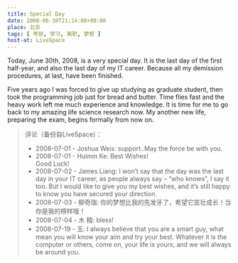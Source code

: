 ```yaml
---
title: Special Day
date: 2008-06-30T21:14:00+08:00
place: 北京
tags: [ 考研, 学习, 离职, 梦想 ]
host-at: LiveSpace
---
```

Today, June 30th, 2008, is a very special day. It is the last day of the first half-year, and also the last day of my IT career. Because all my demission procedures, at last, have been finished.

Five years ago I was forced to give up studying as graduate student, then took the programming job just for bread and butter. Time flies fast and the heavy work left me much experience and knowledge. It is time for me to go back to my amazing life science research now. My another new life, preparing the exam, begins formally from now on.

> 评论（备份自LiveSpace）：
>
> * 2008-07-01 - Joshua Weis: support..May the force be with you.
> * 2008-07-01 - Huimin Ke: Best Wishes!<br>Good Luck!
> * 2008-07-02 - James Liang: I won’t say that the day was the last day in your IT career, as people always say – “who knows”, I say it too. But I would like to give you my best wishes, and it’s still happy to know you have secured your direction.
> * 2008-07-03 - 柳奇瑞: 你的梦想比我的先发牙了，希望它茁壮成长！当你是我的榜样哦！
> * 2008-07-04 - 木 精: bless!
> * 2008-07-19 - 玉: I always believe that you are a smart guy, what mean you will know your aim and try your best. Whatever it is the computer or others, come on, your life is yours, and we will always be around you.
